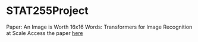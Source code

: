 # STAT255Project

Paper: An Image is Worth 16x16 Words: Transformers for Image Recognition at Scale    Access the paper [here](https://arxiv.org/abs/2010.11929)


